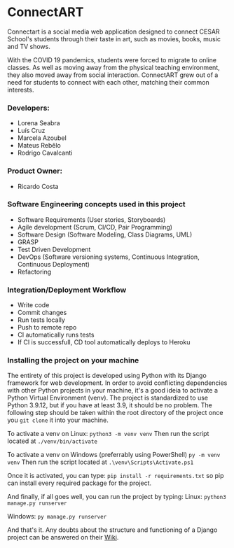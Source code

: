 # ConnectART

Connectart is a social media web application designed to connect CESAR School's students through their taste in art, such as movies, books, music and TV shows.

With the COVID 19 pandemics, students were forced to migrate to online classes. As well as moving away from the physical teaching environment, they also moved away from social interaction. 
ConnectART grew out of a need for students to connect with each other, matching their common interests.

### Developers:
- Lorena Seabra
- Luís Cruz
- Marcela Azoubel
- Mateus Rebêlo
- Rodrigo Cavalcanti

### Product Owner:
- Ricardo Costa 

### Software Engineering concepts used in this project
- Software Requirements (User stories, Storyboards)
- Agile development (Scrum, CI/CD, Pair Programming)
- Software Design (Software Modeling, Class Diagrams, UML)
- GRASP
- Test Driven Development
- DevOps (Software versioning systems, Continuous Integration, Continuous Deployment)
- Refactoring

### Integration/Deployment Workflow
- Write code
- Commit changes
- Run tests locally
- Push to remote repo
- CI automatically runs tests
- If CI is successfull, CD tool automatically deploys to Heroku

### Installing the project on your machine
The entirety of this project is developed using Python with its Django framework for web development. In order to avoid conflicting dependencies with other Python projects in your machine, it's a good ideia to activate a Python Virtual Environment (venv). The project is standardized to use Python 3.9.12, but if you have at least 3.9, it should be no problem.
The following step should be taken within the root directory of the project once you ``git clone`` it into your machine.

To activate a venv on Linux:
``python3 -m venv venv``
Then run the script located at
``./venv/bin/activate``

To activate a venv on Windows (preferrably using PowerShell)
``py -m venv venv``
Then run the script located at
``.\venv\Scripts\Activate.ps1``

Once it is activated, you can type:
``pip install -r requirements.txt``
so pip can install every required package for the project.

And finally, if all goes well, you can run the project by typing:
Linux:
``python3 manage.py runserver``

Windows:
``py manage.py runserver``

And that's it. Any doubts about the structure and functioning of a Django project can be answered on their [Wiki](https://docs.djangoproject.com/en/4.0/).